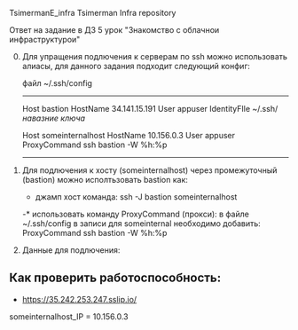 TsimermanE_infra Tsimerman Infra repository

Ответ на задание в ДЗ 5 урок "Знакомство с облачнои инфраструктурои"

0. Для упращения подлючения к серверам по ssh можно использовать алиасы, для данного задания подходит
   следующий конфиг:

   файл ~/.ssh/config
   
   _________________________________________
   Host bastion
       HostName 34.141.15.191
       User appuser
       IdentityFIle ~/.ssh/_навазние ключа_

   Host someinternalhost
       HostName 10.156.0.3
       User appuser
       ProxyCommand ssh bastion -W %h:%p
   ________________________________________

1. Для подлючения к хосту (someinternalhost) через промежуточный (bastion) можно исполтьзовать 
   bastion как:
	
	- джамп хост
	  команда: ssh -J bastion someinternalhost
	
	-* использовать команду ProxyCommand (прокси):
	  в файле ~/.ssh/config в записи для someinternal необходимо добавить:
	  ProxyCommand ssh bastion -W %h:%p 

3. Данные для подлючения:

## Как проверить работоспособность:
 - https://35.242.253.247.sslip.io/


someinternalhost_IP = 10.156.0.3
